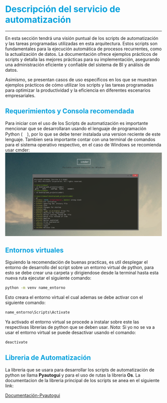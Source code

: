 # <span style="color: #00A1DD">Descripción del servicio de automatización</span>
---
En esta sección tendrá una visión puntual de los scripts de automatización y las tareas programadas utilizadas en esta arquitectura. Estos scripts son fundamentales para la ejecución automática de procesos recurrentes, como la actualización de datos. La documentación ofrece ejemplos prácticos de scripts y detalla las mejores prácticas para su implementación, asegurando una administración eficiente y confiable del sistema de BI y análisis de datos.

Asimismo, se presentan casos de uso específicos en los que se muestran ejemplos prácticos de cómo utilizar los scripts y las tareas programadas para optimizar la productividad y la eficiencia en diferentes escenarios empresariales.

## <span style="color: #00A1DD">Requerimientos y Consola recomendada</span>
Para iniciar con el uso de los Scripts de automatización es importante mencionar que se desarrollaran usando el lenguaje de programación Python (<img src="https://raw.githubusercontent.com/FortAwesome/Font-Awesome/0698449d50f2b95517562295a59d414afc68b369/svgs/brands/python.svg" width="15" height="15">), por lo que se debe tener instalada una version reciente de este lenguaje.
Tambien sera importante contar con una terminal de comandos para el sistema operativo respectivo, en el caso de Windows se recomienda usar cmder:
![Consola](images\console.png "cmder-windows")

## <span style="color: #00A1DD">Entornos virtuales</span>
Siguiendo la recomendación de buenas practicas, es util desplegar el entorno de desarrollo del script sobre un entorno virtual de python, para esto se debe crear una carpeta y dirigiendose desde la terminal hasta esta nueva ruta ejecutar el siguiente comando:

```bash
python -m venv name_entorno
```
Esto creara el entorno virtual el cual ademas se debe activar con el siguiente comando:

```bash
name_entorno\Scripts\Activate
```
Ya activado el entorno virtual se procede a instalar sobre este las respectivas librerías de python que se deben usar.
*Nota:* Si yo no se va a usar el entorno virtual se puede desactivar usando el comando:

```bash
deactivate
```
## <span style="color: #00A1DD">Libreria de Automatización</span>
La libreria que se usara para desarrollar los scripts de automatización de python se llama **Pyautogui** y para el uso de rutas la libreria **Os**.
La documentacion de la librería principal de los scripts se anea en el siguiente link:

[Documentación-Pyautogui](https://pyautogui.readthedocs.io/en/latest/keyboard.html)